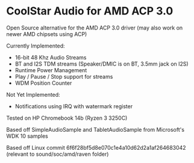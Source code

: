 # CoolStar Audio for AMD ACP 3.0

Open Source alternative for the AMD ACP 3.0 driver (may also work on newer AMD chipsets using ACP)

Currently Implemented:

* 16-bit 48 Khz Audio Streams
* BT and I2S TDM streams (Speaker/DMIC is on BT, 3.5mm jack on I2S)
* Runtime Power Management
* Play / Pause / Stop support for streams
* WDM Position Counter

Not Yet Implemented:
* Notifications using IRQ with watermark register

Tested on HP Chromebook 14b (Ryzen 3 3250C)

Based off SimpleAudioSample and TabletAudioSample from Microsoft's WDK 10 samples

Based off Linux commit 6f6f28bf5d8e070c1e4a10d62d2a1af264683042 (relevant to sound/soc/amd/raven folder)
